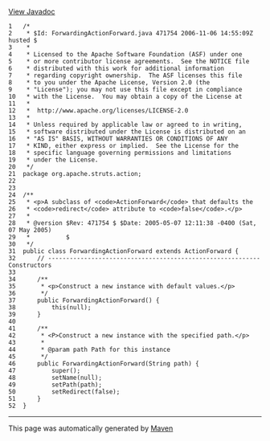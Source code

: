 [View Javadoc](../../../../../apidocs/org/apache/struts/action/ForwardingActionForward.html.md)


    1   /*
    2    * $Id: ForwardingActionForward.java 471754 2006-11-06 14:55:09Z husted $
    3    *
    4    * Licensed to the Apache Software Foundation (ASF) under one
    5    * or more contributor license agreements.  See the NOTICE file
    6    * distributed with this work for additional information
    7    * regarding copyright ownership.  The ASF licenses this file
    8    * to you under the Apache License, Version 2.0 (the
    9    * "License"); you may not use this file except in compliance
    10   * with the License.  You may obtain a copy of the License at
    11   *
    12   *  http://www.apache.org/licenses/LICENSE-2.0
    13   *
    14   * Unless required by applicable law or agreed to in writing,
    15   * software distributed under the License is distributed on an
    16   * "AS IS" BASIS, WITHOUT WARRANTIES OR CONDITIONS OF ANY
    17   * KIND, either express or implied.  See the License for the
    18   * specific language governing permissions and limitations
    19   * under the License.
    20   */
    21  package org.apache.struts.action;
    22  
    23  
    24  /**
    25   * <p>A subclass of <code>ActionForward</code> that defaults the
    26   * <code>redirect</code> attribute to <code>false</code>.</p>
    27   *
    28   * @version $Rev: 471754 $ $Date: 2005-05-07 12:11:38 -0400 (Sat, 07 May 2005)
    29   *          $
    30   */
    31  public class ForwardingActionForward extends ActionForward {
    32      // ----------------------------------------------------------- Constructors
    33  
    34      /**
    35       * <p>Construct a new instance with default values.</p>
    36       */
    37      public ForwardingActionForward() {
    38          this(null);
    39      }
    40  
    41      /**
    42       * <P>Construct a new instance with the specified path.</p>
    43       *
    44       * @param path Path for this instance
    45       */
    46      public ForwardingActionForward(String path) {
    47          super();
    48          setName(null);
    49          setPath(path);
    50          setRedirect(false);
    51      }
    52  }

------------------------------------------------------------------------

This page was automatically generated by [Maven](http://maven.apache.org/)
